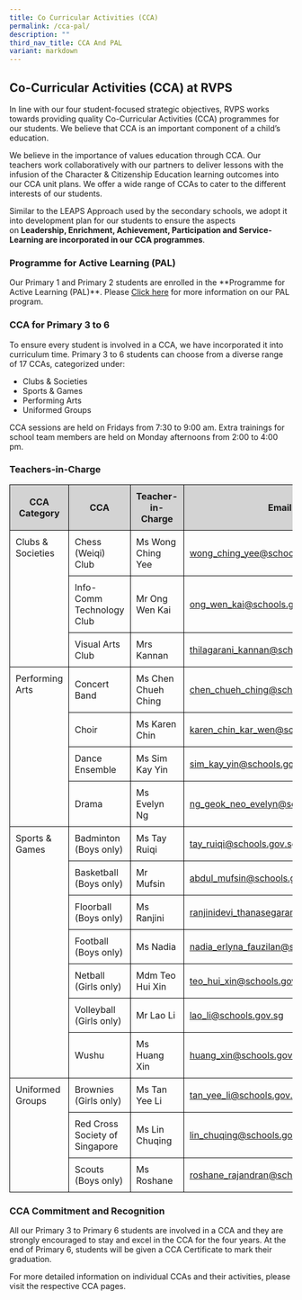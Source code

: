 ```yaml
---
title: Co Curricular Activities (CCA)
permalink: /cca-pal/
description: ""
third_nav_title: CCA And PAL
variant: markdown
---
```

<h2>Co-Curricular Activities (CCA) at RVPS</h2>

<p>In line with our four student-focused strategic objectives, RVPS works towards providing quality Co-Curricular Activities (CCA) programmes for our students. We believe that CCA is an important component of a child’s education. </p>

<p>We believe in the importance of values education through CCA. Our teachers work collaboratively with our partners to deliver lessons with the infusion of the Character &amp; Citizenship Education learning outcomes into our CCA unit plans. We offer a wide range of CCAs to cater to the different interests of our students.</p>

Similar to the LEAPS Approach used by the secondary schools, we adopt it into development plan for our students to ensure the aspects on&nbsp;**Leadership, Enrichment, Achievement, Participation and Service-Learning&nbsp;are incorporated in our CCA programmes**.

<h3>Programme for Active Learning (PAL)</h3>

<p>Our Primary 1 and Primary 2 students are enrolled in the&nbsp;**Programme for Active Learning (PAL)**. Please <a href="#">Click here</a> for more information on our PAL program.</p>

<h3>CCA for Primary 3 to 6</h3>

<p>To ensure every student is involved in a CCA, we have incorporated it into curriculum time.  Primary 3 to 6 students can choose from a diverse range of 17 CCAs, categorized under:</p>

<ul>
  <li>Clubs &amp; Societies</li>
  <li>Sports &amp; Games</li>
  <li>Performing Arts</li>
  <li>Uniformed Groups</li>
</ul>

<p>CCA sessions are held on Fridays from 7:30 to 9:00 am. Extra trainings for school team members are held on Monday afternoons from 2:00 to 4:00 pm.</p>

<h3>Teachers-in-Charge</h3>

<table style="width: 100%; border-collapse: collapse; margin-bottom: 20px;">
  <thead>
    <tr style="background-color: lightgrey;">
      <th style="border: 1px solid black; padding: 10px;">CCA Category</th>
      <th style="border: 1px solid black; padding: 10px;">CCA</th>
      <th style="border: 1px solid black; padding: 10px;">Teacher-in-Charge</th>
      <th style="border: 1px solid black; padding: 10px;">Email</th>
    </tr>
  </thead>
  <tbody>
    <tr>
      <td style="border: 1px solid black; padding: 10px; vertical-align: top;" rowspan="3">Clubs &amp; Societies</td>
      <td style="border: 1px solid black; padding: 10px;">Chess (Weiqi) Club</td>
      <td style="border: 1px solid black; padding: 10px;">Ms Wong Ching Yee</td>
      <td style="border: 1px solid black; padding: 10px;"><a href="mailto:wong_ching_yee@schools.gov.sg">wong_ching_yee@schools.gov.sg</a></td>
    </tr>
    <tr>
      <td style="border: 1px solid black; padding: 10px;">Info-Comm Technology Club</td>
      <td style="border: 1px solid black; padding: 10px;">Mr Ong Wen Kai</td>
      <td style="border: 1px solid black; padding: 10px;"><a href="mailto:ong_wen_kai@schools.gov.sg">ong_wen_kai@schools.gov.sg</a></td>
    </tr>
    <tr>
      <td style="border: 1px solid black; padding: 10px;">Visual Arts Club</td>
      <td style="border: 1px solid black; padding: 10px;">Mrs Kannan</td>
      <td style="border: 1px solid black; padding: 10px;"><a href="mailto:thilagarani_kannan@schools.gov.sg">thilagarani_kannan@schools.gov.sg</a></td>
    </tr>
    <tr>
      <td style="border: 1px solid black; padding: 10px; vertical-align: top;" rowspan="4">Performing Arts</td>
      <td style="border: 1px solid black; padding: 10px;">Concert Band</td>
      <td style="border: 1px solid black; padding: 10px;">Ms Chen Chueh Ching</td>
      <td style="border: 1px solid black; padding: 10px;"><a href="mailto:chen_chueh_ching@schools.gov.sg">chen_chueh_ching@schools.gov.sg</a></td>
    </tr>
    <tr>
      <td style="border: 1px solid black; padding: 10px;">Choir</td>
      <td style="border: 1px solid black; padding: 10px;">Ms Karen Chin</td>
      <td style="border: 1px solid black; padding: 10px;"><a href="mailto:karen_chin_kar_wen@schools.gov.sg">karen_chin_kar_wen@schools.gov.sg</a></td>
    </tr>
    <tr>
      <td style="border: 1px solid black; padding: 10px;">Dance Ensemble</td>
      <td style="border: 1px solid black; padding: 10px;">Ms Sim Kay Yin</td>
      <td style="border: 1px solid black; padding: 10px;"><a href="mailto:sim_kay_yin@schools.gov.sg">sim_kay_yin@schools.gov.sg</a></td>
    </tr>
    <tr>
      <td style="border: 1px solid black; padding: 10px;">Drama</td>
      <td style="border: 1px solid black; padding: 10px;">Ms Evelyn Ng</td>
      <td style="border: 1px solid black; padding: 10px;"><a href="mailto:ng_geok_neo_evelyn@schools.gov.sg">ng_geok_neo_evelyn@schools.gov.sg</a></td>
    </tr>
    <tr>
      <td style="border: 1px solid black; padding: 10px; vertical-align: top;" rowspan="7">Sports &amp; Games</td>
      <td style="border: 1px solid black; padding: 10px;">Badminton (Boys only)</td>
      <td style="border: 1px solid black; padding: 10px;">Ms Tay Ruiqi</td>
      <td style="border: 1px solid black; padding: 10px;"><a href="mailto:tay_ruiqi@schools.gov.sg">tay_ruiqi@schools.gov.sg</a></td>
    </tr>
    <tr>
      <td style="border: 1px solid black; padding: 10px;">Basketball (Boys only)</td>
      <td style="border: 1px solid black; padding: 10px;">Mr Mufsin</td>
      <td style="border: 1px solid black; padding: 10px;"><a href="mailto:abdul_mufsin@schools.gov.sg">abdul_mufsin@schools.gov.sg</a></td>
    </tr>
    <tr>
      <td style="border: 1px solid black; padding: 10px;">Floorball (Boys only)</td>
      <td style="border: 1px solid black; padding: 10px;">Ms Ranjini</td>
      <td style="border: 1px solid black; padding: 10px;"><a href="mailto:ranjinidevi_thanasegaram@schools.gov.sg">ranjinidevi_thanasegaram@schools.gov.sg</a></td>
    </tr>
    <tr>
      <td style="border: 1px solid black; padding: 10px;">Football (Boys only)</td>
      <td style="border: 1px solid black; padding: 10px;">Ms Nadia</td>
      <td style="border: 1px solid black; padding: 10px;"><a href="mailto:nadia_erlyna_fauzilan@schools.gov.sg">nadia_erlyna_fauzilan@schools.gov.sg</a></td>
    </tr>
    <tr>
      <td style="border: 1px solid black; padding: 10px;">Netball (Girls only)</td>
      <td style="border: 1px solid black; padding: 10px;">Mdm Teo Hui Xin</td>
      <td style="border: 1px solid black; padding: 10px;"><a href="mailto:teo_hui_xin@schools.gov.sg">teo_hui_xin@schools.gov.sg</a></td>
    </tr>
    <tr>
      <td style="border: 1px solid black; padding: 10px;">Volleyball (Girls only)</td>
      <td style="border: 1px solid black; padding: 10px;">Mr Lao Li</td>
      <td style="border: 1px solid black; padding: 10px;"><a href="mailto:lao_li@schools.gov.sg">lao_li@schools.gov.sg</a></td>
    </tr>
    <tr>
      <td style="border: 1px solid black; padding: 10px;">Wushu</td>
      <td style="border: 1px solid black; padding: 10px;">Ms Huang Xin</td>
      <td style="border: 1px solid black; padding: 10px;"><a href="mailto:huang_xin@schools.gov.sg">huang_xin@schools.gov.sg</a></td>
    </tr>
    <tr>
      <td style="border: 1px solid black; padding: 10px; vertical-align: top;" rowspan="3">Uniformed Groups</td>
      <td style="border: 1px solid black; padding: 10px;">Brownies (Girls only)</td>
      <td style="border: 1px solid black; padding: 10px;">Ms Tan Yee Li</td>
      <td style="border: 1px solid black; padding: 10px;"><a href="mailto:tan_yee_li@schools.gov.sg">tan_yee_li@schools.gov.sg</a></td>
    </tr>
    <tr>
      <td style="border: 1px solid black; padding: 10px;">Red Cross Society of Singapore</td>
      <td style="border: 1px solid black; padding: 10px;">Ms Lin Chuqing</td>
      <td style="border: 1px solid black; padding: 10px;"><a href="mailto:lin_chuqing@schools.gov.sg">lin_chuqing@schools.gov.sg</a></td>
    </tr>
    <tr>
      <td style="border: 1px solid black; padding: 10px;">Scouts (Boys only)</td>
      <td style="border: 1px solid black; padding: 10px;">Ms Roshane</td>
      <td style="border: 1px solid black; padding: 10px;"><a href="mailto:roshane_rajandran@schools.gov.sg">roshane_rajandran@schools.gov.sg</a></td>
    </tr>
  </tbody>
</table>

<h3>CCA Commitment and Recognition</h3>

<p>All our Primary 3 to Primary 6 students are involved in a CCA and they are strongly encouraged to stay and excel in&nbsp;the CCA for the four years. At the end of Primary 6, students will be given a CCA Certificate to mark their graduation.</p>

<p>For more detailed information on individual CCAs and their activities, please visit the respective CCA pages.</p>